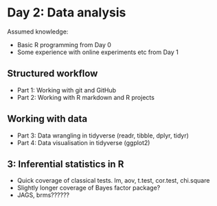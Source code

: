 # Day 2: Data analysis

Assumed knowledge:

- Basic R programming from Day 0
- Some experience with online experiments etc from Day 1



## Structured workflow

- Part 1: Working with git and GitHub
- Part 2: Working with R markdown and R projects



## Working with data

- Part 3: Data wrangling in tidyverse (readr, tibble, dplyr, tidyr)
- Part 4: Data visualisation in tidyverse (ggplot2)



## 3: Inferential statistics in R

- Quick coverage of classical tests. lm, aov, t.test, cor.test, chi.square
- Slightly longer coverage of Bayes factor package?
- JAGS, brms??????